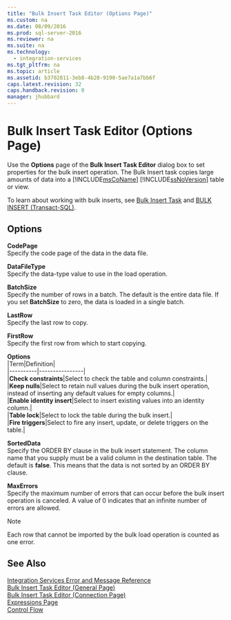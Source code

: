 ```yaml
---
title: "Bulk Insert Task Editor (Options Page)"
ms.custom: na
ms.date: 08/09/2016
ms.prod: sql-server-2016
ms.reviewer: na
ms.suite: na
ms.technology: 
  - integration-services
ms.tgt_pltfrm: na
ms.topic: article
ms.assetid: b3702811-3eb8-4b28-9190-5ae7a1a7bb6f
caps.latest.revision: 32
caps.handback.revision: 0
manager: jhubbard
---
```

# Bulk Insert Task Editor (Options Page)
Use the **Options** page of the **Bulk Insert Task Editor** dialog box to set properties for the bulk insert operation. The Bulk Insert task copies large amounts of data into a [!INCLUDE[msCoName](../../Topics/TopicNameContainA/tokens/msCoName_md.md)] [!INCLUDE[ssNoVersion](../../Topics/TopicNameContainA/tokens/ssNoVersion_md.md)] table or view.  
  
 To learn about working with bulk inserts, see [Bulk Insert Task](../../Topics/TopicNameNotContainA/Bulk-Insert-Task.md) and [BULK INSERT (Transact-SQL)](assetId:///be3984e1-5ab3-4226-a539-a9f58e1e01e2).  
  
## Options  
 **CodePage**  
 Specify the code page of the data in the data file.  
  
 **DataFileType**  
 Specify the data-type value to use in the load operation.  
  
 **BatchSize**  
 Specify the number of rows in a batch. The default is the entire data file. If you set **BatchSize** to zero, the data is loaded in a single batch.  
  
 **LastRow**  
 Specify the last row to copy.  
  
 **FirstRow**  
 Specify the first row from which to start copying.  
  
 **Options**  
 |Term|Definition|  
|----------|----------------|  
|**Check constraints**|Select to check the table and column constraints.|  
|**Keep nulls**|Select to retain null values during the bulk insert operation, instead of inserting any default values for empty columns.|  
|**Enable identity insert**|Select to insert existing values into an identity column.|  
|**Table lock**|Select to lock the table during the bulk insert.|  
|**Fire triggers**|Select to fire any insert, update, or delete triggers on the table.|  
  
 **SortedData**  
 Specify the ORDER BY clause in the bulk insert statement. The column name that you supply must be a valid column in the destination table. The default is **false**. This means that the data is not sorted by an ORDER BY clause.  
  
 **MaxErrors**  
 Specify the maximum number of errors that can occur before the bulk insert operation is canceled. A value of 0 indicates that an infinite number of errors are allowed.  
  
> [!NOTE]  
>  Each row that cannot be imported by the bulk load operation is counted as one error.  
  
## See Also  
 [Integration Services Error and Message Reference](../../Topics/TopicNameNotContainA/Integration-Services-Error-and-Message-Reference.md)   
 [Bulk Insert Task Editor (General Page)](../../Topics/TopicNameNotContainA/Bulk-Insert-Task-Editor--General-Page-.md)   
 [Bulk Insert Task Editor (Connection Page)](../../Topics/TopicNameNotContainA/Bulk-Insert-Task-Editor--Connection-Page-.md)   
 [Expressions Page](../../Topics/TopicNameNotContainA/Expressions-Page.md)   
 [Control Flow](../../Topics/TopicNameNotContainA/Control-Flow.md)